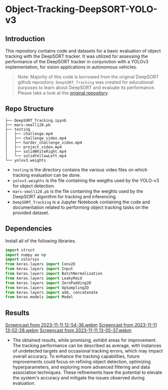 # Object-Tracking-DeepSORT-YOLO-v3
## Introduction
This repository contains code and datasets for a basic evaluation of object tracking with the DeepSORT tracker. It was utilized for assessing the performance of the DeepSORT tracker in conjunction with a YOLOv3 implementation, for vision applications in autonomous vehicles.
> Note: Majority of this code is borrowed from the original DeepSORT github repository. `DeepSORT_Tracking` was created for educational purposes to learn about DeepSORT and evaluate its performance. Please take a look at the [original repository](https://github.com/nwojke/deep_sort).

## Repo Structure
```
├── DeepSORT_Tracking.ipynb
├── mars-small128.pb
├── testing
│   ├── challenge.mp4
│   ├── challenge_video.mp4
│   ├── harder_challenge_video.mp4
│   ├── project_video.mp4
│   ├── solidWhiteRight.mp4
│   └── solidYellowLeft.mp4
└── yolov3.weights

```
- `testing` is the directory contains the various video files on which tracking evaluation can be done.
- `yolov3.weights` is the file containing the weigths used by the YOLO-v3 for object detection.
- `mars-small128.pb` is the file containing the weights used by the DeepSORT algorithm for tracking and inferencing.
- `DeepSORT_Tracking` is a Jupyter Notebook containing the code and documentation related to performing object tracking tasks on the provided dataset.

## Dependencies
Install all of the following libraries. 
```py
import struct
import numpy as np
import colorsys
from keras.layers import Conv2D
from keras.layers import Input
from keras.layers import BatchNormalization
from keras.layers import LeakyReLU
from keras.layers import ZeroPadding2D
from keras.layers import UpSampling2D
from keras.layers import add, concatenate
from keras.models import Model
```

## Results
[Screencast from 2023-11-11 12-54-36.webm](https://github.com/dawn-mathew/Object-Tracking-DeepSORT-YOLO-v3/assets/150279674/4c8df4a9-105f-4ab4-b214-13a8f6b0c5bf)
[Screencast from 2023-11-11 13-02-28.webm](https://github.com/dawn-mathew/Object-Tracking-DeepSORT-YOLO-v3/assets/150279674/5af96e1c-a767-4162-b274-7bf77e7774a2)
[Screencast from 2023-11-11 13-05-37.webm](https://github.com/dawn-mathew/Object-Tracking-DeepSORT-YOLO-v3/assets/150279674/b73386bf-0642-4420-969a-2ae7f1a35f0e)
- The obtained results, while promising, exhibit areas for improvement. The tracking performance can be described as average, with instances of undetected targets and occasional tracking errors, which may impact overall accuracy. To enhance the tracking capabilities, future improvements could focus on refining object detection, optimizing hyperparameters, and exploring more advanced filtering and data association techniques. These refinements have the potential to elevate the system's accuracy and mitigate the issues observed during evaluation.


